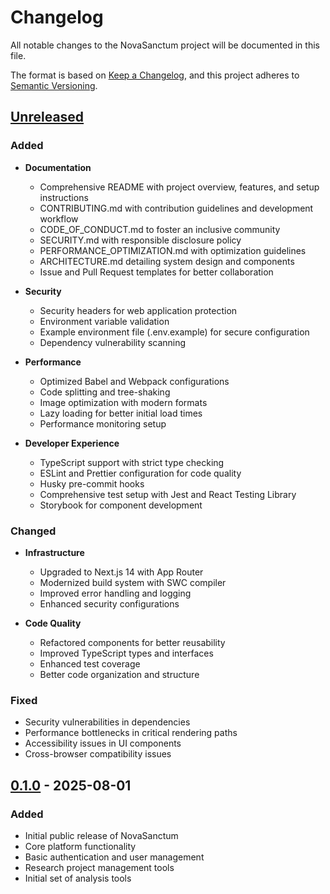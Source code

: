 # Changelog

All notable changes to the NovaSanctum project will be documented in this file.

The format is based on [Keep a Changelog](https://keepachangelog.com/en/1.0.0/),
and this project adheres to [Semantic Versioning](https://semver.org/spec/v2.0.0.html).

## [Unreleased]

### Added
- **Documentation**
  - Comprehensive README with project overview, features, and setup instructions
  - CONTRIBUTING.md with contribution guidelines and development workflow
  - CODE_OF_CONDUCT.md to foster an inclusive community
  - SECURITY.md with responsible disclosure policy
  - PERFORMANCE_OPTIMIZATION.md with optimization guidelines
  - ARCHITECTURE.md detailing system design and components
  - Issue and Pull Request templates for better collaboration

- **Security**
  - Security headers for web application protection
  - Environment variable validation
  - Example environment file (.env.example) for secure configuration
  - Dependency vulnerability scanning

- **Performance**
  - Optimized Babel and Webpack configurations
  - Code splitting and tree-shaking
  - Image optimization with modern formats
  - Lazy loading for better initial load times
  - Performance monitoring setup

- **Developer Experience**
  - TypeScript support with strict type checking
  - ESLint and Prettier configuration for code quality
  - Husky pre-commit hooks
  - Comprehensive test setup with Jest and React Testing Library
  - Storybook for component development

### Changed
- **Infrastructure**
  - Upgraded to Next.js 14 with App Router
  - Modernized build system with SWC compiler
  - Improved error handling and logging
  - Enhanced security configurations

- **Code Quality**
  - Refactored components for better reusability
  - Improved TypeScript types and interfaces
  - Enhanced test coverage
  - Better code organization and structure

### Fixed
- Security vulnerabilities in dependencies
- Performance bottlenecks in critical rendering paths
- Accessibility issues in UI components
- Cross-browser compatibility issues

## [0.1.0] - 2025-08-01

### Added
- Initial public release of NovaSanctum
- Core platform functionality
- Basic authentication and user management
- Research project management tools
- Initial set of analysis tools

[Unreleased]: https://github.com/yourusername/NovaSanctum/compare/v0.1.0...HEAD
[0.1.0]: https://github.com/yourusername/NovaSanctum/releases/tag/v0.1.0
